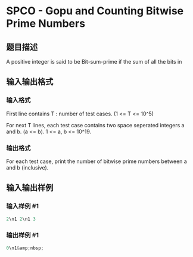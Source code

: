 # SPCO - Gopu and Counting Bitwise Prime Numbers

## 题目描述

A positive integer is said to be Bit-sum-prime if the sum of all the bits in

## 输入输出格式

### 输入格式

First line contains T : number of test cases. (1 <= T <= 10^5)

For next T lines, each test case contains two space seperated integers a and b. (a <= b). 1 <= a, b <= 10^19.

### 输出格式

For each test case, print the number of bitwise prime numbers between a and b (inclusive).

## 输入输出样例

### 输入样例 #1

```cpp
2\n1 2\n1 3
```


### 输出样例 #1

```cpp
0\n1&amp;nbsp;
```


